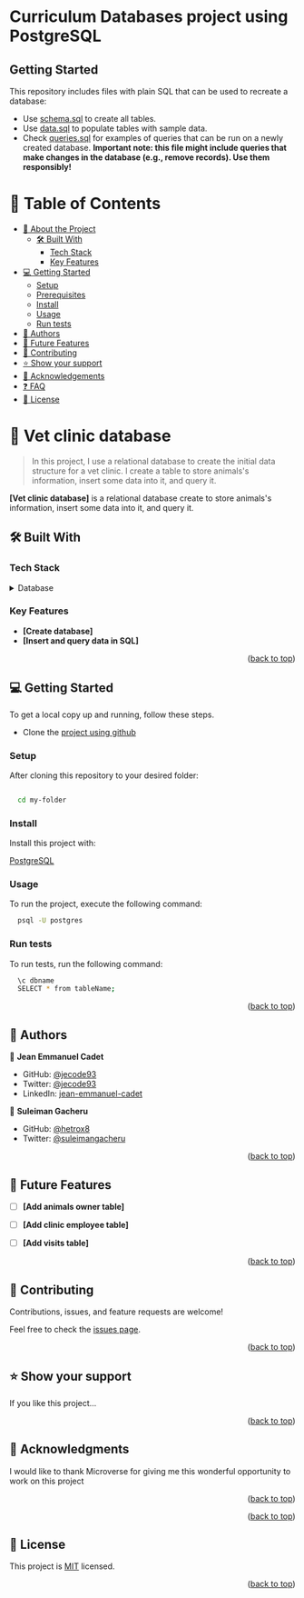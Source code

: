 # Curriculum Databases project using PostgreSQL

## Getting Started

This repository includes files with plain SQL that can be used to recreate a database:

- Use [schema.sql](./schema.sql) to create all tables.
- Use [data.sql](./data.sql) to populate tables with sample data.
- Check [queries.sql](./queries.sql) for examples of queries that can be run on a newly created database. **Important note: this file might include queries that make changes in the database (e.g., remove records). Use them responsibly!**

<a name="readme-top"></a>

<!--
HOW TO USE:
This is an example of how you may give instructions on setting up your project locally.

Modify this file to match your project and remove sections that don't apply.

REQUIRED SECTIONS:
- Table of Contents
- About the Project
  - Built With
  - Live Demo
- Getting Started
- Authors
- Future Features
- Contributing
- Show your support
- Acknowledgements
- License

After you're finished please remove all the comments and instructions!
-->


<!-- TABLE OF CONTENTS -->

# 📗 Table of Contents

- [📖 About the Project](#about-project)
  - [🛠 Built With](#built-with)
    - [Tech Stack](#tech-stack)
    - [Key Features](#key-features)
- [💻 Getting Started](#getting-started)
  - [Setup](#setup)
  - [Prerequisites](#prerequisites)
  - [Install](#install)
  - [Usage](#usage)
  - [Run tests](#run-tests)
- [👥 Authors](#authors)
- [🔭 Future Features](#future-features)
- [🤝 Contributing](#contributing)
- [⭐️ Show your support](#support)
- [🙏 Acknowledgements](#acknowledgements)
- [❓ FAQ](#faq)
- [📝 License](#license)

<!-- PROJECT DESCRIPTION -->

# 📖 Vet clinic database <a name="about-project"></a>

> In this project, I use a relational database to create the initial data structure for a vet clinic. I create a table to store animals's information, insert some data into it, and query it.

**[Vet clinic database]** is a relational database create to store animals's information, insert some data into it, and query it.

## 🛠 Built With <a name="built-with"></a>

### Tech Stack <a name="tech-stack"></a>

<details>
  <summary>Database</summary>
  <ul>
    <li><a href="https://www.postgresql.org/">PostgreSQL</a></li>
  </ul>
</details>

<!-- Features -->

### Key Features <a name="key-features"></a>

- **[Create database]**
- **[Insert and query data in SQL]**

<p align="right">(<a href="#readme-top">back to top</a>)</p>

<!-- GETTING STARTED -->

## 💻 Getting Started <a name="getting-started"></a>

To get a local copy up and running, follow these steps.

- Clone the [project using github](https://github.com/jecode93/vet-clinic-database.git)



### Setup

After cloning this repository to your desired folder:

```sh

  cd my-folder

```

### Install

Install this project with:

[PostgreSQL](https://www.postgresql.org/download/)

### Usage

To run the project, execute the following command:

```sh
  psql -U postgres
```

### Run tests

To run tests, run the following command:

```sh
  \c dbname
  SELECT * from tableName;

```

<p align="right">(<a href="#readme-top">back to top</a>)</p>

<!-- AUTHORS -->

## 👥 Authors <a name="authors"></a>

👤 **Jean Emmanuel Cadet**

- GitHub: [@jecode93](https://github.com/jecode93)
- Twitter: [@jecode93](https://twitter.com/jecode93)
- LinkedIn: [jean-emmanuel-cadet](https://www.linkedin.com/in/jean-emmanuel-cadet/)

 👤 **Suleiman Gacheru**

- GitHub: [@hetrox8](https://github.com/hetrox8)
- Twitter: [@suleimangacheru](https://twitter.com/suleimangacheru)


<p align="right">(<a href="#readme-top">back to top</a>)</p>

<!-- FUTURE FEATURES -->

## 🔭 Future Features <a name="future-features"></a>

- [ ] **[Add animals owner table]**
- [ ] **[Add clinic employee table]**
- [ ] **[Add visits table]**


<p align="right">(<a href="#readme-top">back to top</a>)</p>

<!-- CONTRIBUTING -->

## 🤝 Contributing <a name="contributing"></a>

Contributions, issues, and feature requests are welcome!

Feel free to check the [issues page](../../issues/).

<p align="right">(<a href="#readme-top">back to top</a>)</p>

<!-- SUPPORT -->

## ⭐️ Show your support <a name="support"></a>

If you like this project...

<p align="right">(<a href="#readme-top">back to top</a>)</p>

<!-- ACKNOWLEDGEMENTS -->

## 🙏 Acknowledgments <a name="acknowledgements"></a>

I would like to thank Microverse for giving me this wonderful opportunity to work on this project 

<p align="right">(<a href="#readme-top">back to top</a>)</p>

<!-- FAQ (optional) -->

<p align="right">(<a href="#readme-top">back to top</a>)</p>

<!-- LICENSE -->

## 📝 License <a name="license"></a>

This project is [MIT](./LICENSE) licensed.

<p align="right">(<a href="#readme-top">back to top</a>)</p>
